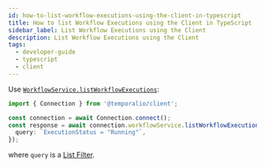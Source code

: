 ```yaml
---
id: how-to-list-workflow-executions-using-the-client-in-typescript
title: How to list Workflow Executions using the Client in TypeScript
sidebar_label: List Workflow Executions using the Client
description: List Workflow Executions using the Client
tags:
  - developer-guide
  - typescript
  - client
---
```


Use [`WorkflowService.listWorkflowExecutions`](https://typescript.temporal.io/api/classes/proto.temporal.api.workflowservice.v1.workflowservice-1/#listworkflowexecutions):

```typescript
import { Connection } from '@temporalio/client';

const connection = await Connection.connect();
const response = await connection.workflowService.listWorkflowExecutions({
  query: `ExecutionStatus = "Running"`,
});
```

where `query` is a [List Filter](/concepts/what-is-a-list-filter).
